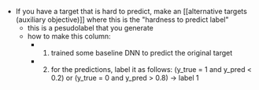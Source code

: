 - If you have a target that is hard to predict, make an [[alternative targets (auxiliary objective)]] where this is the "hardness to predict label"
	- this is a pesudolabel that you generate
	- how to make this column:
		- 1) trained some baseline DNN to predict the original target
		- 2) for the predictions, label it as follows: (y_true = 1 and y_pred < 0.2) or (y_true = 0 and y_pred > 0.8) -> label 1